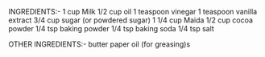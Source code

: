 INGREDIENTS:-
1 cup Milk
1/2 cup oil
1 teaspoon vinegar 
1 teaspoon vanilla extract
3/4 cup sugar (or powdered sugar)
1 1/4 cup Maida
1/2 cup cocoa powder
1/4 tsp baking powder
1/4 tsp baking soda
1/4 tsp salt

OTHER INGREDIENTS:-
butter paper
oil (for greasing)s